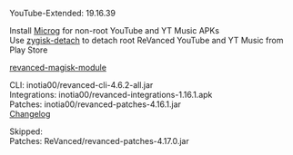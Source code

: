 YouTube-Extended: 19.16.39  

Install [Microg](https://github.com/ReVanced/GmsCore/releases) for non-root YouTube and YT Music APKs  
Use [zygisk-detach](https://github.com/j-hc/zygisk-detach) to detach root ReVanced YouTube and YT Music from Play Store  

[revanced-magisk-module](https://github.com/j-hc/revanced-magisk-module)
  
CLI: inotia00/revanced-cli-4.6.2-all.jar  
Integrations: inotia00/revanced-integrations-1.16.1.apk  
Patches: inotia00/revanced-patches-4.16.1.jar  
[Changelog](https://github.com/inotia00/revanced-patches/releases/tag/v4.16.1)  

Skipped:  
Patches: ReVanced/revanced-patches-4.17.0.jar      
